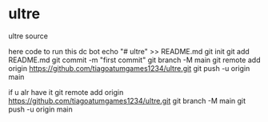 # ultre
ultre source

here code to run this dc bot
echo "# ultre" >> README.md
git init
git add README.md
git commit -m "first commit"
git branch -M main
git remote add origin https://github.com/tiagoatumgames1234/ultre.git
git push -u origin main

if u alr have it
git remote add origin https://github.com/tiagoatumgames1234/ultre.git
git branch -M main
git push -u origin main
